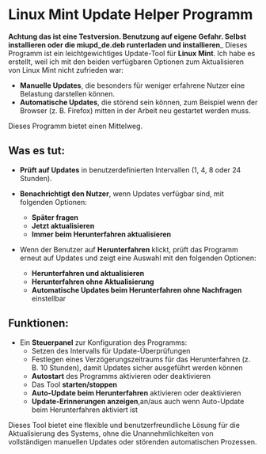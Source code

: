 # Linux Mint Update Helper Programm

____Achtung das ist eine Testversion. Benutzung auf eigene Gefahr. Selbst installieren oder die miupd_de.deb runterladen und installieren_____
Dieses Programm ist ein leichtgewichtiges Update-Tool für **Linux Mint**. Ich habe es erstellt, weil ich mit den beiden verfügbaren Optionen zum Aktualisieren von Linux Mint nicht zufrieden war:

- **Manuelle Updates**, die besonders für weniger erfahrene Nutzer eine Belastung darstellen können.
- **Automatische Updates**, die störend sein können, zum Beispiel wenn der Browser (z. B. Firefox) mitten in der Arbeit neu gestartet werden muss.

Dieses Programm bietet einen Mittelweg.

## Was es tut:

- **Prüft auf Updates** in benutzerdefinierten Intervallen (1, 4, 8 oder 24 Stunden).
- **Benachrichtigt den Nutzer**, wenn Updates verfügbar sind, mit folgenden Optionen:
    - **Später fragen**
    - **Jetzt aktualisieren**
    - **Immer beim Herunterfahren aktualisieren**

- Wenn der Benutzer auf **Herunterfahren** klickt, prüft das Programm erneut auf Updates und zeigt eine Auswahl mit den folgenden Optionen:
    - **Herunterfahren und aktualisieren**
    - **Herunterfahren ohne Aktualisierung**
    - **Automatische Updates beim Herunterfahren ohne Nachfragen** einstellbar

## Funktionen:

- Ein **Steuerpanel** zur Konfiguration des Programms:
    - Setzen des Intervalls für Update-Überprüfungen
    - Festlegen eines Verzögerungszeitraums für das Herunterfahren (z. B. 10 Stunden), damit Updates sicher ausgeführt werden können
    - **Autostart** des Programms aktivieren oder deaktivieren
    - Das Tool **starten/stoppen**
    - **Auto-Update beim Herunterfahren** aktivieren oder deaktivieren
    - **Update-Erinnerungen anzeigen**,an/aus auch wenn Auto-Update beim Herunterfahren aktiviert ist

Dieses Tool bietet eine flexible und benutzerfreundliche Lösung für die Aktualisierung des Systems, ohne die Unannehmlichkeiten von vollständigen manuellen Updates oder störenden automatischen Prozessen.
